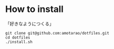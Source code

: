 # How to install

「好きなようにつくる」

```
git clone git@github.com:amotarao/dotfiles.git
cd dotfiles
./install.sh
```
